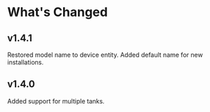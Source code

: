 # What's Changed

## v1.4.1

Restored model name to device entity. Added default name for new installations.

## v1.4.0

Added support for multiple tanks.